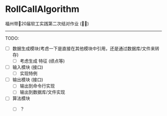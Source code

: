 # RollCallAlgorithm

福州带🧱20届软工实践第二次结对作业 (🐋🐉)

----------------------------

TODO:

- [ ] 数据生成模块(考虑一下是直接在其他模块中引用，还是通过数据库/文件来转存) 
  - [ ] 考虑生成 特征 (绩点等)
- [ ] 输入模块 (接口)
  - [ ] 实现特例
- [ ] 输出模块 (接口)
  - [ ] 输出到命令行实现
  - [ ] 输出到数据库/文件实现
- [ ] 算法模块 
  - [ ] ？

